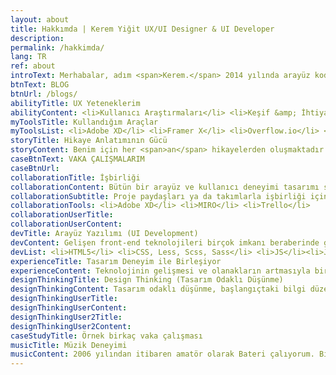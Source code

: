 ```yaml
---
layout: about
title: Hakkımda | Kerem Yiğit UX/UI Designer & UI Developer
description:
permalink: /hakkimda/
lang: TR
ref: about
introText: Merhabalar, adım <span>Kerem.</span> 2014 yılında arayüz kodlama, SEO ve arayüz tasarımı yaparak çalışmaya başladım. <h1>Kullanıcı deneyimi</h1> ve <h3>Tasarım Odaklı Düşünme</h3> metodolojisi kavramlarıyla tanışmam ile tüm ilgimi kullanıcıları anlamaya, kullanıcıların problemlerini analiz edip davranışlarını ölçümleyerek tasarım yapmaya, kendimi bu yönde ilerlemeye ve geliştirmeye odakladım. Bu süreçte birçok projede kullanıcı araştırmaları, fikir üretme çalışmaları, akış diyagramları, wireframe, etkileşim tasarımları ve arayüz tasarımları yaptım.
btnText: BLOG
btnUrl: /blogs/
abilityTitle: UX Yeteneklerim
abilityContent: <li>Kullanıcı Araştırmaları</li> <li>Keşif &amp; İhtiyaç Analizi</li> <li>Dönüşüm Optimizasyonu</li> <li>Kullanıcı Deneyimi Stratejisi &amp; Tasarımı</li> <li>Kullanıcı Arayüz Tasarımı</li> <li>Etkileşim ve Animasyon Tasarımı</li> <li>Tek Kafesleme ve Prototip</li> <li>Bilgi Mimarisi</li> <li>Kullanılabilirlik Testleri</li> <li>Persona & Kullanıcı Hikayeleri</li><li>Stil Şablonu & Tasarım Sistemi</li><li>Kurumsal Kimlik Oluşturma</li>
myToolsTitle: Kullandığım Araçlar
myToolsList: <li>Adobe XD</li> <li>Framer X</li> <li>Overflow.io</li> <li>Protopie.io</li> <li>Photoshop</li> <li>Illustrator</li> <li>Hotjar</li> <li>Google Anlytics & Google Tag manager</li> <li>Google Optimizely</li> <li>SEO Optimazly</li><li>Useberry</li>
storyTitle: Hikaye Anlatımının Gücü
storyContent: Benim için her <span>an</span> hikayelerden oluşmaktadır. Yaşadığımız anların hepsini iyi hikayeler oluşturacak şekilde yaşamaya özen gösteririz ya da ileride yaşamak istediğimiz hayallere aracı olması için uğraşırız. Yaptığım her işin benim ve müşterilerim için güçlü ve iyi bir hikaye olmasına özen gösteririm.
caseBtnText: VAKA ÇALIŞMALARIM
caseBtnUrl:
collaborationTitle: İşbirliği
collaborationContent: Bütün bir arayüz ve kullanıcı deneyimi tasarımı süreci multidisipliner yetenekler gerektirir. Bunların hepsine tek bir kişinin hakim olması mümkün değildir. O yüzden proje boyunca paydaşlar ile birlikte süreci yönetmek onların bilgi ve deneyimlerinden faydalanmak önemlidir. Proje yöneticisi, developer ekibi, satış ve pazarlama ekibi gibi bir çok birimin, ihtiyaca göre sürece dahil olmaları ve kararların ortak ve hedef kitleyi düşünerek alınması projenin başarı şansını arttırır.
collaborationSubtitle: Proje paydaşları ya da takımlarla işbirliği için kullandığım araçlar
collaborationTools: <li>Adobe XD</li> <li>MIRO</li> <li>Trello</li>
collaborationUserTitle:
collaborationUserContent:
devTitle: Arayüz Yazılımı (UI Development)
devContent: Gelişen front-end teknolojileri birçok imkanı beraberinde getiriyor. Bunların hepsine tamamen hakim olmak çok mümkün değil ama temel prensiplerde nelerin yapılabilir olabileceğini ve nasıl yapılabileceği hakkında bilgili olmak, tasarım ve kullanıcı deneyimi süreçlerinde her zaman bir avantaj olarak ortaya çıkar. Aşağıda bilgi sahibi olduğum arayüz yazılımı sürecinde kullanılan script dilleri ve kütüphaneler mevcuttur;
devList: <li>HTML5</li> <li>CSS, Less, Scss, Sass</li> <li>JS</li><li>Jquery</li><li>Angular, React</li><li>Lottie</li><li>Tweenmax</li>
experienceTitle: Tasarım Deneyim ile Birleşiyor
experienceContent: Teknolojinin gelişmesi ve olanakların artmasıyla birlikte tasarım artık kullanıcılar için tek başına pek bir şey ifade etmiyor. Sizin onları anlamanızı ve deneyimledikleri ürün, hizmet ya da serviste sıkıntı yaşamamak istiyorlar. Şunu unutmamak gerekiyor ki insanların söyledikleri ile ihtiyaçları olan şeyler çoğu zaman farklılık göstermektedir. Tam bu noktada kullanıcı deneyimi devreye girer ve kullanıcılarınızı anlamak, tasarımı tasarım için değil, kullanıcılarınızın yaşadığı problemlere ilgili çözümler üretir.
designThinkingTitle: Design Thinking (Tasarım Odaklı Düşünme)
designThinkingContent: Tasarım odaklı düşünme, başlangıçtaki bilgi düzeyimiz ve anlayışımız ile göremediğimiz yaklaşımları, stratejileri, problemleri ve/veya çözümleri belirlediğimiz ya da yeniden tanımladığımız iteratif bir süreçtir. Tasarım odaklı düşüncenin tüm çeşitlerinde, nobel ödüllü <span>Herbert Simon</span> tarafından 1969 yılında tarif edilen prensipler geçerlidir. Her projede bu prensipleri göz önünde bulundurarak paydaşlarla birlikte imkanlar ve kısıtlar doğrultusunda projeye uygun bir metodoloji ve özgün yol haritası oluşturarak her projeye ait özel bir hikaye ortaya çıkartırız.
designThinkingUserTitle:
designThinkingUserContent:
designThinkingUser2Title:
designThinkingUser2Content:
caseStudyTitle: Örnek birkaç vaka çalışması
musicTitle: Müzik Deneyimi
musicContent: 2006 yılından itibaren amatör olarak Bateri çalıyorum. Birçok farklı tarzda birçok farklı grupla sahne aldım. 8 sene önce <span>The Band</span> isimli Blues/Classic Rock grubu kurduk ve hala aktif olarak sahne alıyoruz. Son bir senedir ise <span>FunkOut</span> isimli bir funk grubu ile çalışmalar yapıyoruz.
---
```

